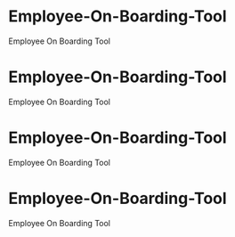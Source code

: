 # Employee-On-Boarding-Tool
Employee On Boarding Tool

# Employee-On-Boarding-Tool
Employee On Boarding Tool
# Employee-On-Boarding-Tool
Employee On Boarding Tool
# Employee-On-Boarding-Tool
Employee On Boarding Tool
